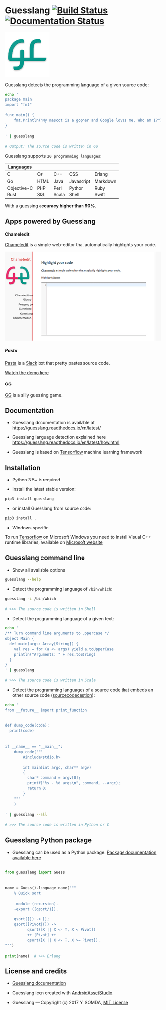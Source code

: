 # Guesslang [![Build Status](https://travis-ci.org/yoeo/guesslang.svg?branch=master)](https://travis-ci.org/yoeo/guesslang) [![Documentation Status](https://readthedocs.org/projects/guesslang/badge/?version=latest)](http://guesslang.readthedocs.io/en/latest/?badge=latest)


![Chameledit](docs/_static/images/guesslang-small.png)

Guesslang detects the programming language of a given source code:

```bash
echo '
package main
import "fmt"

func main() {
    fmt.Println("My mascot is a gopher and Google loves me. Who am I?")
}

' | guesslang

# Output: The source code is written in Go
```

Guesslang supports `20 programming languages`:

| Languages   |             |             |             |             |
|-------------|-------------|-------------|-------------|-------------|
| C           | C#          | C++         | CSS         | Erlang      |
| Go          | HTML        | Java        | Javascript  | Markdown    |
| Objective-C | PHP         | Perl        | Python      | Ruby        |
| Rust        | SQL         | Scala       | Shell       | Swift       |

With a guessing **accuracy higher than 90%**.

## Apps powered by Guesslang

#### Chameledit

[Chameledit](https://github.com/yoeo/chameledit) is a simple web-editor
that automatically highlights your code.

![](docs/_static/images/chameledit.gif)

##### Pasta

[Pasta](https://github.com/yoeo/pasta) is a [Slack](https://slack.com) bot
that pretty pastes source code.

[Watch the demo here](https://github.com/yoeo/pasta)

#### GG

[GG](https://github.com/yoeo/gg) is a silly guessing game.

## Documentation

* Guesslang documentation is available at
  https://guesslang.readthedocs.io/en/latest/

* Guesslang language detection explained here
  https://guesslang.readthedocs.io/en/latest/how.html

* Guesslang is based on [Tensorflow](https://github.com/tensorflow/tensorflow)
  machine learning framework

## Installation

* Python 3.5+ is required

* Install the latest stable version:

```bash
pip3 install guesslang
```

* or install Guesslang from source code:

```bash
pip3 install .
```

* Windows specific

To run [Tensorflow](https://github.com/tensorflow/tensorflow)
on Microsoft Windows you need to install Visual C++ runtime libraries,
available on [Microsoft website](https://www.microsoft.com/en-us/download/details.aspx?id=53587)

## Guesslang command line

* Show all available options

```bash
guesslang --help
```

* Detect the programming language of ``/bin/which``:

```bash
guesslang -i /bin/which

# >>> The source code is written in Shell
```

* Detect the programming language of a given text:

```bash
echo '
/** Turn command line arguments to uppercase */
object Main {
  def main(args: Array[String]) {
    val res = for (a <- args) yield a.toUpperCase
    println("Arguments: " + res.toString)
  }
}
' | guesslang

# >>> The source code is written in Scala
```

* Detect the programming languages of a source code that embeds
  an other source code ([sourcecodeception](http://explosm.net/comics/1605/)):

```bash
echo '
from __future__ import print_function


def dump_code(code):
  print(code)


if __name__ == "__main__":
    dump_code("""
        #include<stdio.h>

        int main(int argc, char** argv)
        {
          char* command = argv[0];
          printf("%s - %d args\n", command, --argc);
          return 0;
        }
    """
    )

' | guesslang --all

# >>> The source code is written in Python or C
```

## Guesslang Python package

* Guesslang can be used as a Python package.
  [Package documentation available here](https://guesslang.readthedocs.io/en/latest/guesslang.html)

``` python

from guesslang import Guess


name = Guess().language_name("""
    % Quick sort

    -module (recursion).
    -export ([qsort/1]).

    qsort([]) -> [];
    qsort([Pivot|T]) ->
          qsort([X || X <- T, X < Pivot])
          ++ [Pivot] ++
          qsort([X || X <- T, X >= Pivot]).
""")

print(name)  # >>> Erlang
```

## License and credits

* [Guesslang documentation](https://guesslang.readthedocs.io/en/latest/)

* Guesslang icon created with
  [AndroidAssetStudio](https://github.com/romannurik/AndroidAssetStudio)

* Guesslang — Copyright (c) 2017 Y. SOMDA, [MIT License](LICENSE)
